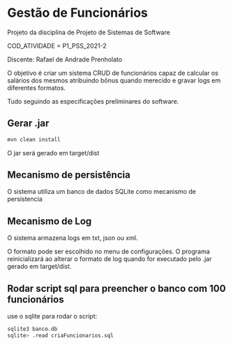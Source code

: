# Gestão de Funcionários
Projeto da disciplina de Projeto de Sistemas de Software

COD_ATIVIDADE = P1_PSS_2021-2

Discente: Rafael de Andrade Prenholato

O objetivo é criar um sistema CRUD de funcionários capaz de calcular os salários dos mesmos atribuindo bônus quando merecido e gravar logs em diferentes formatos. 

Tudo seguindo as especificações preliminares do software.
## Gerar .jar
```bash
mvn clean install
```
O jar será gerado em target/dist
## Mecanismo de persistência
O sistema utiliza um banco de dados SQLite como mecanismo de persistencia

## Mecanismo de Log
O sistema armazena logs em txt, json ou xml.

O formato pode ser escolhido no menu de configurações.
O programa reinicializará ao alterar o formato de log quando for executado pelo .jar gerado em target/dist.
## Rodar script sql para preencher o banco com 100 funcionários
use o sqlite para rodar o script:
```bash
sqlite3 banco.db
sqlite> .read criaFuncionarios.sql
```


